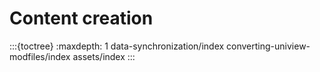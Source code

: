 
# Content creation

:::{toctree}
:maxdepth: 1
data-synchronization/index
converting-uniview-modfiles/index
assets/index
:::
